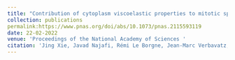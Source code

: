 ```yaml
---
title: "Contribution of cytoplasm viscoelastic properties to mitotic spindle positioning"
collection: publications
permalink:https://www.pnas.org/doi/abs/10.1073/pnas.2115593119
date: 22-02-2022
venue: 'Proceedings of the National Academy of Sciences '
citation: 'Jing Xie, Javad Najafi, Rémi Le Borgne, Jean-Marc Verbavatz, Catherine Durieu, Jeremy Sallé, and Nicolas Minc. Proceedings of the National Academy of Sciences 119, no. 8 (2022): e2115593119.'
---
```

